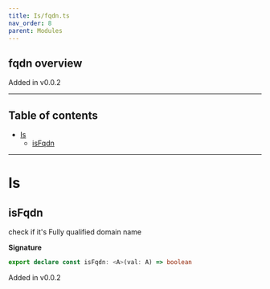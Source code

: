 ```yaml
---
title: Is/fqdn.ts
nav_order: 8
parent: Modules
---
```


## fqdn overview

Added in v0.0.2

---

<h2 class="text-delta">Table of contents</h2>

- [Is](#is)
  - [isFqdn](#isfqdn)

---

# Is

## isFqdn

check if it's Fully qualified domain name

**Signature**

```ts
export declare const isFqdn: <A>(val: A) => boolean
```

Added in v0.0.2
